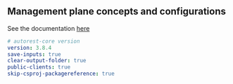 ## Management plane concepts and configurations

See the documentation [here](./docs/mgmt/readme.md)

```yaml
# autorest-core version
version: 3.8.4
save-inputs: true
clear-output-folder: true
public-clients: true
skip-csproj-packagereference: true
```

</details>

